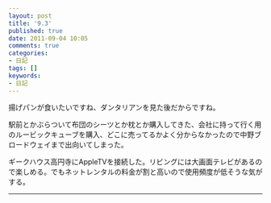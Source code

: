 ```yaml
---
layout: post
title: '9.3'
published: true
date: 2011-09-04 10:05
comments: true
categories:
- 日記
tags: []
keywords:
- 日記
---
```

揚げパンが食いたいですね、ダンタリアンを見た後だからですね。

駅前とかぶらついて布団のシーツとか枕とか購入してきた、会社に持って行く用のルービックキューブを購入、どこに売ってるかよく分からなかったので中野ブロードウェイまで出向いてしまった。

ギークハウス高円寺にAppleTVを接続した。リビングには大画面テレビがあるので楽しめる。でもネットレンタルの料金が割と高いので使用頻度が低そうな気がする。

---

